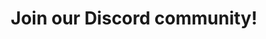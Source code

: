 ---
title: "Join our Discord community!"
link: https://discord.com/invite/mtPy94f9Zp
desc: "All are welcome to join our Discord server!"
image: /images/empty-bg.png
---